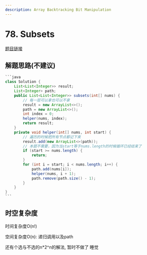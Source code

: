 ```yaml
---
description: Array Backtracking Bit Manipulation
---
```


# 78. Subsets

[题目链接](https://leetcode.com/problems/subsets/description/)

## 解题思路(不建议)

````java
```java
class Solution {
    List<List<Integer>> result;
    List<Integer> path;
    public List<List<Integer>> subsets(int[] nums) {
        // 每一层可以拿也可以不拿
        result = new ArrayList<>();
        path = new ArrayList<>();
        int index = 0;
        helper(nums, index);
        return result;
    }
    private void helper(int[] nums, int start) {
        // 遍历的时候把所有节点都记下来
        result.add(new ArrayList<>(path));
        // 本题不需要，因为当start等于nums.length的时候循环已经结束了
        if (start >= nums.length) {
            return;
        }
        for (int i = start; i < nums.length; i++) {
            path.add(nums[i]);
            helper(nums, i + 1);
            path.remove(path.size() - 1);
        }
    }
}
```
````

## 时空复杂度

时间复杂度O(n!)

空间复杂度O(n): 递归调用以及path

还有个选与不选的n\*2^n的解法, 暂时不做了 睡觉

